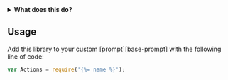 <details>
<summary><strong>What does this do?</strong></summary>

Used by [prompt-base][] for toggling choices and updating the pointer position on prompts. 

This is a separate module so that it is easier to maintain and unit test, and so that it can also be used by custom prompts when needed.

</details>

## Usage

Add this library to your custom [prompt][base-prompt] with the following line of code:

```js
var Actions = require('{%= name %}');
```
